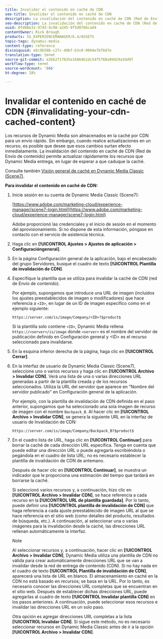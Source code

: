 ```yaml
---
title: Invalidar el contenido en caché de CDN
seo-title: Invalidar el contenido en caché de CDN
description: La invalidación del contenido en caché de CDN (Red de Envío de contenido) permite actualizar rápidamente los recursos que Dynamic Media entrega, en lugar de esperar a que caduque la caché.
seo-description: La invalidación del contenido en caché de CDN (Red de Envío de contenido) permite actualizar rápidamente los recursos que Dynamic Media entrega, en lugar de esperar a que caduque la caché.
uuid: 0fd88e31-9745-4c98-a245-9f5d0766cad4
contentOwner: Rick Brough
products: SG_EXPERIENCEMANAGER/6.4/ASSETS
topic-tags: dynamic-media
content-type: reference
discoiquuid: e6c9b50b-c27c-48bf-b3c0-9994e7bf6d7e
translation-type: tm+mt
source-git-commit: e2bb2f17035e16864b1dc54f5768a99429a3dd9f
workflow-type: tm+mt
source-wordcount: '666'
ht-degree: 28%

---
```



# Invalidar el contenido en caché de CDN {#invalidating-your-cdn-cached-content}

Los recursos de Dynamic Media son almacenados en la caché por CDN para un envío rápido. Sin embargo, cuando realice actualizaciones en un recurso, es posible que desee que esos cambios surtan efecto inmediatamente. La invalidación del contenido en caché de CDN (Red de Envío de contenido) permite actualizar rápidamente los recursos que Dynamic Media entrega, en lugar de esperar a que caduque la caché.

Consulte también [Visión general de caché en Dynamic Media Classic (Scene7)](https://helpx.adobe.com/experience-manager/scene7/kb/base/caching-questions/scene7-caching-overview.html).

**Para invalidar el contenido en caché de CDN:**

1. Inicie sesión en su cuenta de Dynamic Media Classic (Scene7):

   [https://www.adobe.com/marketing-cloud/experience-manager/scene7-login.html](https://www.adobe.com/marketing-cloud/experience-manager/scene7-login.html)

   Adobe proporcionó las credenciales y el inicio de sesión en el momento del aprovisionamiento. Si no dispone de esta información, póngase en contacto con el servicio de asistencia técnica.

1. Haga clic en **[!UICONTROL Ajustes > Ajustes de aplicación > Configuracióngeneral]**.
1. En la página Configuración general de la aplicación, bajo el encabezado del grupo Servidores, busque el cuadro de texto **[!UICONTROL Plantilla de invalidación de CDN]**.

1. Especifique la plantilla que se utiliza para invalidar la caché de CDN (red de Envío de contenido).

   Por ejemplo, supongamos que introduce una URL de imagen (incluidos los ajustes preestablecidos de imagen o modificadores) que hace referencia a `<ID>`, en lugar de un ID de imagen específico como en el ejemplo siguiente:

   `https://server.com/is/image/Company/<ID>?$product$`

   Si la plantilla solo contiene `<ID>`, Dynamic Media rellena `https://<server>/is/image` donde `<server>` es el nombre del servidor de publicación definido en Configuración general y &lt;ID> es el recurso seleccionado para invalidarse.

1. En la esquina inferior derecha de la página, haga clic en **[!UICONTROL Cerrar]**.
1. En la interfaz de usuario de Dynamic Media Classic (Scene7), seleccione uno o varios recursos y haga clic en **[!UICONTROL Archivo > Invalidar CDN]**. Verá una lista de una o varias direcciones URL generadas a partir de la plantilla creada y de los recursos seleccionados. Utiliza la URL del servidor que aparece en &quot;Nombre del servidor publicado&quot; en Configuración general de la aplicación.

   Por ejemplo, con la plantilla de invalidación de CDN definida en el paso anterior, supongamos que ha seleccionado una sola imagen de recurso de imagen con el nombre `Backpack_B`. Al hacer clic en **[!UICONTROL Archivo > Invalidar CDN]**, se genera la siguiente URL en la interfaz de usuario de Invalidación de CDN:

   `https://server.com/is/image/Company/Backpack_B?$product$`

1. En el cuadro lista de URL, haga clic en **[!UICONTROL Continuar]** para borrar la caché de cada dirección URL específica. Tenga en cuenta que puede editar una dirección URL o puede agregarla escribiéndola o pegándola en el cuadro de lista URL; no es necesario establecer la plantilla de invalidación de CDN de antemano.

   Después de hacer clic en **[!UICONTROL Continuar]**, se muestra un indicador que le proporciona una estimación del tiempo que tardará en borrarse la caché.

   Si seleccionó varios recursos y, a continuación, hizo clic en **[!UICONTROL Archivo > Invalidar CDN]**, se hace referencia a cada recurso en la **[!UICONTROL URL de plantilla guardada]**. Por lo tanto, puede definir una **[!UICONTROL plantilla de invalidación de CDN]** que haga referencia a cada ajuste preestablecido de imagen URL al que se hace referencia en el sitio web (como detalles del producto, resultados de búsqueda, etc.). A continuación, al seleccionar una o varias imágenes para la invalidación desde la caché, las direcciones URL rellenan automáticamente la interfaz.

   >[!NOTE]
   >
   >Al seleccionar recursos y, a continuación, hacer clic en **[!UICONTROL Archivo > Invalidar CDN]**, Dynamic Media utiliza una plantilla de CDN no válida para crear automáticamente direcciones URL que se van a invalidar desde la red de entrega de contenido (CDN). Si no hay nada en el cuadro de texto **[!UICONTROL Plantilla de invalidación de CDN]**, aparecerá una lista de URL en blanco. El almacenamiento en caché en la CDN no está basado en recursos; se basa en la URL. Por lo tanto, es necesario conocer las direcciones URL completas que se encuentran en el sitio web. Después de establecer dichas direcciones URL, puede agregarlas al cuadro de texto **[!UICONTROL Invalidar plantilla CDN]** en los pasos anteriores. A continuación, puede seleccionar esos recursos e invalidar las direcciones URL en un solo paso.
   >
   >Otra opción es agregar direcciones URL completas a la lista **[!UICONTROL Invalidar CDN]**. Si sigue este método, no es necesario seleccionar recursos en Dynamic Media Classic antes de ir a la opción **[!UICONTROL Archivo > Invalidar CDN]**.


